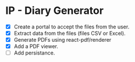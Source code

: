 # IP - Diary Generator

- [x] Create a portal to accept the files from the user.
- [x] Extract data from the files (files CSV or Excel).
- [x] Generate PDFs using react-pdf/renderer
- [x] Add a PDF viewer.
- [ ] Add persistance.
